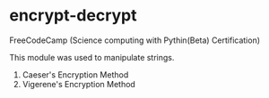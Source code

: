 # encrypt-decrypt
FreeCodeCamp (Science computing with Pythin(Beta) Certification)

This module was used to manipulate strings.
1. Caeser's Encryption Method
2. Vigerene's Encryption Method
